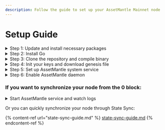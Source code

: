 ```yaml
---
description: Follow the guide to set up your AssetMantle Mainnet node
---
```


# Setup Guide

<details>

<summary>Step 1: Update and install necessary packages</summary>

```bash
sudo apt update && sudo apt upgrade --yes && \
sudo apt install git build-essential ufw curl jq snapd screen ncdu nano fuse ufw --yes
```

</details>

<details>

<summary>Step 2: Install Go</summary>

```bash
sudo snap install go --classic && \
echo 'export GOPATH="$HOME/go"' >> ~/.profile && \
echo 'export GOBIN="$GOPATH/bin"' >> ~/.profile && \
echo 'export PATH="$GOBIN:$PATH"' >> ~/.profile && \
source ~/.profile && \
go version
```

</details>

<details>

<summary>Step 3: Clone the repository and compile binary</summary>

Visit AssetMantle [github page](https://github.com/AssetMantle/node) to find out the current version of binary

```bash
git clone https://github.com/AssetMantle/node.git
cd node
git checkout tags/v0.3.0
make install
```

</details>

<details>

<summary>Step 4: Init your keys and download genesis file</summary>

```bash
mantleNode init <moniker> --chain-id mantle-1
mantleNode keys add <keyname>
curl https://raw.githubusercontent.com/AssetMantle/genesisTransactions/main/mantle-1/final_genesis.json > $HOME/.mantleNode/config/genesis.json
```

</details>

<details>

<summary>Step 5: Set up AssetMantle system service</summary>

```bash
sudo tee /etc/systemd/system/assetmantle.service > /dev/null <<EOF
[Unit]
Description=AssetMantleNode Service
Requires=network-online.target
After=network-online.target

[Service]
User=root
Restart=on-failure
RestartSec=3
MemoryDenyWriteExecute=yes
LimitNOFILE=65535
ExecStart=/root/go/bin/mantleNode start --x-crisis-skip-assert-invariants

[Install]
WantedBy=multi-user.target
EOF
```

</details>

<details>

<summary>Step 6: Enable AssetMantle daemon</summary>

```bash
sudo systemctl daemon-reload
sudo systemctl enable assetmantle
```

</details>

### If you want to synchronize your node from the 0 block:

<details>

<summary>Start AssetMantle service and watch logs</summary>

```bash
sudo systemctl start assetmantle
journalctl -u assetmantle -f -o cat
```

</details>

Or you can quickly synchronize your node through State Sync:

{% content-ref url="state-sync-guide.md" %}
[state-sync-guide.md](state-sync-guide.md)
{% endcontent-ref %}
